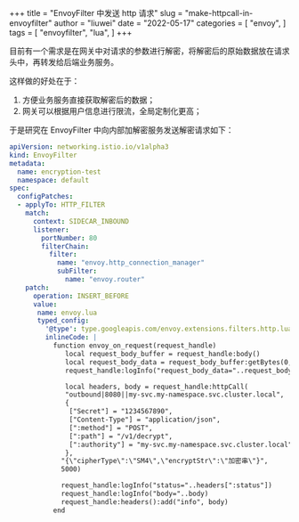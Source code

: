 +++
title = "EnvoyFilter 中发送 http 请求"
slug = "make-httpcall-in-envoyfilter"
author = "liuwei"
date = "2022-05-17"
categories = [
    "envoy",
]
tags = [
    "envoyfilter",
    "lua",
]
+++

目前有一个需求是在网关中对请求的参数进行解密，将解密后的原始数据放在请求头中，再转发给后端业务服务。

这样做的好处在于：

1. 方便业务服务直接获取解密后的数据；
2. 网关可以根据用户信息进行限流，全局定制化更高；

于是研究在 EnvoyFilter 中向内部加解密服务发送解密请求如下：

```yaml
apiVersion: networking.istio.io/v1alpha3
kind: EnvoyFilter
metadata:
  name: encryption-test
  namespace: default
spec:
  configPatches:
  - applyTo: HTTP_FILTER
    match:
      context: SIDECAR_INBOUND
      listener:
        portNumber: 80
        filterChain:
          filter:
            name: "envoy.http_connection_manager"
            subFilter:
              name: "envoy.router"
    patch:
      operation: INSERT_BEFORE
      value:
       name: envoy.lua
       typed_config:
         '@type': type.googleapis.com/envoy.extensions.filters.http.lua.v3.Lua
         inlineCode: |
           function envoy_on_request(request_handle)
              local request_body_buffer = request_handle:body()
              local request_body_data = request_body_buffer:getBytes(0, request_body_buffer:length())
              request_handle:logInfo("request_body_data="..request_body_data)

              local headers, body = request_handle:httpCall(
              "outbound|8080||my-svc.my-namespace.svc.cluster.local",
              {
               ["Secret"] = "1234567890",
               ["Content-Type"] = "application/json",
               [":method"] = "POST",
               [":path"] = "/v1/decrypt",
               [":authority"] = "my-svc.my-namespace.svc.cluster.local"
              },
             "{\"cipherType\":\"SM4\",\"encryptStr\":\"加密串\"}",
             5000)

             request_handle:logInfo("status="..headers[":status"])
             request_handle:logInfo("body="..body)
             request_handle:headers():add("info", body)
           end
```

